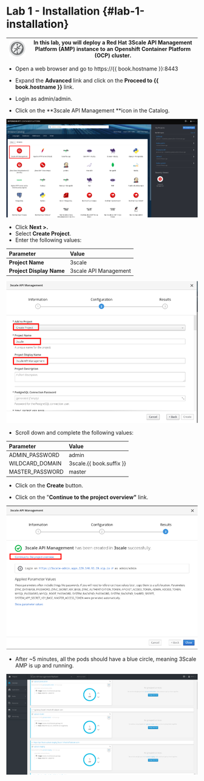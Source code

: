 # Lab 1 - Installation {#lab-1-installation}

| ![RH\_Icon\_Compass\_Button.png](images/image26.png) | In this lab, you will deploy a Red Hat 3Scale API Management Platform \(AMP\) instance to an Openshift Container Platform \(OCP\) cluster. |
| --- | --- |


* Open a web browser and go to https://{{ book.hostname }}:8443 
* Expand the **Advanced** link and click on the **Proceed to {{ book.hostname }}** link.

* Login as admin/admin.
* Click on the **3scale API Management **icon in the Catalog.

![](/assets/3scale-openshift-catalog.png)

* Click **Next &gt;.**
* Select **Create Project**.
* Enter the following values:

| Parameter | Value |
| :--- | :--- |
| **Project Name** | 3scale |
| **Project Display Name** | 3scale API Management |

![](/assets/create-3scale-project.png)

* Scroll down and complete the following values:

| Parameter | Value |
| :--- | :--- |
| ADMIN\_PASSWORD | admin |
| WILDCARD\_DOMAIN | 3scale.{{ book.suffix }} |
| MASTER\_PASSWORD | master |

* Click on the **Create** button.

* Click on the "**Continue to the project overview"** link.

![](/assets/3scale-project-created.png)

* After ~5 minutes, all the pods should have a blue circle, meaning 3Scale AMP is up and running.

![](images/image188.png)


